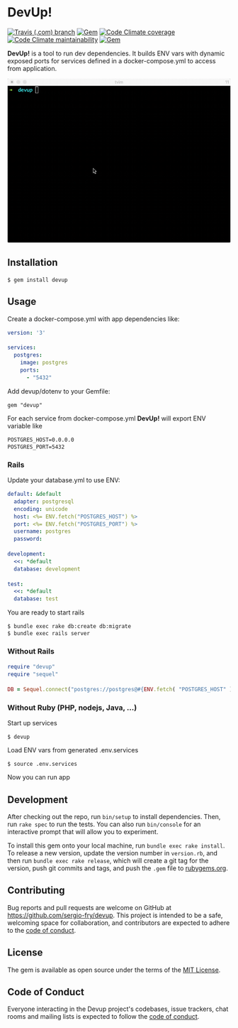 # DevUp!

[![Travis (.com) branch](https://img.shields.io/travis/com/sergio-fry/devup/master)](https://travis-ci.com/github/sergio-fry/devup)
[![Gem](https://img.shields.io/gem/v/devup)](https://rubygems.org/gems/devup)
[![Code Climate coverage](https://img.shields.io/codeclimate/coverage/sergio-fry/devup)](https://codeclimate.com/github/sergio-fry/devup)
[![Code Climate maintainability](https://img.shields.io/codeclimate/maintainability/sergio-fry/devup)](https://codeclimate.com/github/sergio-fry/devup)
[![Gem](https://img.shields.io/gem/dt/devup)](https://rubygems.org/gems/devup)

**DevUp!** is a tool to run dev dependencies. It builds ENV vars with dynamic exposed ports for services defined in a docker-compose.yml to access from application.

![demo](demo.gif)

## Installation

    $ gem install devup

## Usage


Create a docker-compose.yml with app dependencies like:

```yaml
version: '3'

services:
  postgres:
    image: postgres
    ports:
      - "5432"
```

Add devup/dotenv to your Gemfile:

    gem "devup"

For each service from docker-compose.yml **DevUp!**  will export ENV variable like

    POSTGRES_HOST=0.0.0.0
    POSTGRES_PORT=5432

### Rails


Update your database.yml to use ENV:

```yaml
default: &default
  adapter: postgresql
  encoding: unicode
  host: <%= ENV.fetch("POSTGRES_HOST") %>
  port: <%= ENV.fetch("POSTGRES_PORT") %>
  username: postgres
  password:

development:
  <<: *default
  database: development

test:
  <<: *default
  database: test
```


You are ready to start rails

    $ bundle exec rake db:create db:migrate
    $ bundle exec rails server


### Without Rails


```ruby
require "devup"
require "sequel"

DB = Sequel.connect("postgres://postgres@#{ENV.fetch( "POSTGRES_HOST" )}:#{ENV.fetch("POSTGRES_PORT")}/database_name")
```


### Without Ruby (PHP, nodejs, Java, ...)

Start up services

    $ devup

Load ENV vars from generated .env.services

    $ source .env.services

Now you can run app


## Development

After checking out the repo, run `bin/setup` to install dependencies. Then, run `rake spec` to run the tests. You can also run `bin/console` for an interactive prompt that will allow you to experiment.

To install this gem onto your local machine, run `bundle exec rake install`. To release a new version, update the version number in `version.rb`, and then run `bundle exec rake release`, which will create a git tag for the version, push git commits and tags, and push the `.gem` file to [rubygems.org](https://rubygems.org).

## Contributing

Bug reports and pull requests are welcome on GitHub at https://github.com/sergio-fry/devup. This project is intended to be a safe, welcoming space for collaboration, and contributors are expected to adhere to the [code of conduct](https://github.com/sergio-fry/devup/blob/master/CODE_OF_CONDUCT.md).


## License

The gem is available as open source under the terms of the [MIT License](https://opensource.org/licenses/MIT).

## Code of Conduct

Everyone interacting in the Devup project's codebases, issue trackers, chat rooms and mailing lists is expected to follow the [code of conduct](https://github.com/sergio-fry/devup/blob/master/CODE_OF_CONDUCT.md).
